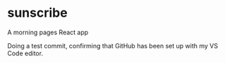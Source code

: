 # sunscribe
A morning pages React app

Doing a test commit, confirming that GitHub has been set up with my VS Code editor.